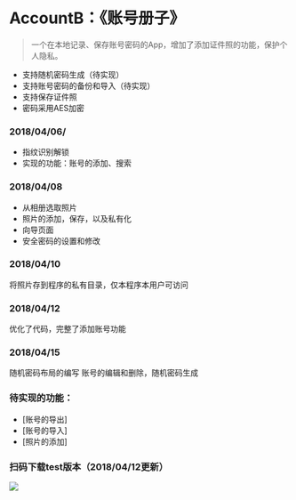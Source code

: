 # AccountB：《账号册子》
> 一个在本地记录、保存账号密码的App，增加了添加证件照的功能，保护个人隐私。

* 支持随机密码生成（待实现）
* 支持账号密码的备份和导入（待实现）
* 支持保存证件照
* 密码采用AES加密

### 2018/04/06/
* 指纹识别解锁
* 实现的功能：账号的添加、搜索
### 2018/04/08
* 从相册选取照片
* 照片的添加，保存，以及私有化
* 向导页面
* 安全密码的设置和修改

### 2018/04/10
将照片存到程序的私有目录，仅本程序本用户可访问

### 2018/04/12
优化了代码，完整了添加账号功能

### 2018/04/15
随机密码布局的编写
账号的编辑和删除，随机密码生成

### 待实现的功能：

- [账号的导出]
- [账号的导入]
- [照片的添加]


### 扫码下载test版本（2018/04/12更新）
![](https://qr.api.cli.im/qr?data=https%253A%252F%252Fvip.d0.baidupan.com%252Ffile%252F%253FBGIHOVloU2IIAQc%252FBjMHawY5Bz9X4FbgAqNTsFOAU%252BUE4QDRAdAHtlKpBMJRcwEwWi4GNgBxBmUFcgBtUykBZgRtBzxZYVNYCDcHNQZvBzUGbQcwVzxWYQIxU2VTKVM0BHcAagFvB2BSPARhUTEBOVo1BiUALwZ0BT8ANFM%252FATEEPAd%252FWTRTMwhxB2AGYAcpBmwHYFc6VmMCY1NkUz9TNgQ9ADEBPgdqUjUEYVExAWJaMgY2AGkGNAUwADFTOQEzBGcHYFk9U2UIOAdhBmcHMQZyB2NXeFY%252FAiNTIFN%252FUyYEOQBmAWkHYVI3BGdRMQE0WjMGNwBoBiIFdgBvU2IBZQRiB21ZNVMyCGwHYgZnBzIGaQcxVzBWYQIrU3tTKVMnBHQAagFt&level=H&transparent=true&bgcolor=%23ffffff&forecolor=%230c004b&blockpixel=12&marginblock=1&logourl=http%3A&size=280&kid=cliim&key=d46a79e80060db0969a027ef6d79389a)
